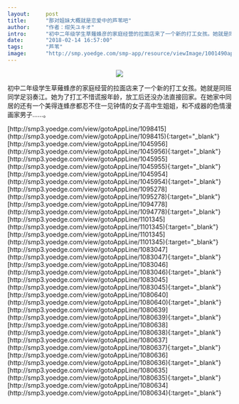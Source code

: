 ```yaml
---
layout:     post
title:      "那对姐妹大概就是恋爱中的芦苇吧"
author:     "作者：绀矢ユキオ"
intro:      "初中二年级学生草薙蜂彦的家庭经营的拉面店来了一个新的打工女孩。她就是同班同学足羽奏江。她为了打工不惜谎报年龄，放工后还没办法直接回家。在她家中同居的还有一个美得连蜂彦都忍不住一见钟情的女子高中生姐姐，和不成器的色情漫画家男子……。"
date:       "2018-02-14 16:57:00"
tags:       "芦苇"
image:      "http://smp.yoedge.com/smp-app/resource/viewImage/1001490appline.png"
---
```

<div style="text-align: center">
<p><img src="http://smp.yoedge.com/smp-app/resource/viewImage/1001490appline.png"/></p>
</div>
<p class="post-meta">
<span>初中二年级学生草薙蜂彦的家庭经营的拉面店来了一个新的打工女孩。她就是同班同学足羽奏江。她为了打工不惜谎报年龄，放工后还没办法直接回家。在她家中同居的还有一个美得连蜂彦都忍不住一见钟情的女子高中生姐姐，和不成器的色情漫画家男子……。</span>
</p>
[http://smp3.yoedge.com/view/gotoAppLine/1098415](http://smp3.yoedge.com/view/gotoAppLine/1098415){:target="_blank"}
[http://smp3.yoedge.com/view/gotoAppLine/1045956](http://smp3.yoedge.com/view/gotoAppLine/1045956){:target="_blank"}
[http://smp3.yoedge.com/view/gotoAppLine/1045955](http://smp3.yoedge.com/view/gotoAppLine/1045955){:target="_blank"}
[http://smp3.yoedge.com/view/gotoAppLine/1045954](http://smp3.yoedge.com/view/gotoAppLine/1045954){:target="_blank"}
[http://smp3.yoedge.com/view/gotoAppLine/1095278](http://smp3.yoedge.com/view/gotoAppLine/1095278){:target="_blank"}
[http://smp3.yoedge.com/view/gotoAppLine/1094778](http://smp3.yoedge.com/view/gotoAppLine/1094778){:target="_blank"}
[http://smp3.yoedge.com/view/gotoAppLine/1101345](http://smp3.yoedge.com/view/gotoAppLine/1101345){:target="_blank"}
[http://smp3.yoedge.com/view/gotoAppLine/1101345](http://smp3.yoedge.com/view/gotoAppLine/1101345){:target="_blank"}
[http://smp3.yoedge.com/view/gotoAppLine/1083047](http://smp3.yoedge.com/view/gotoAppLine/1083047){:target="_blank"}
[http://smp3.yoedge.com/view/gotoAppLine/1083046](http://smp3.yoedge.com/view/gotoAppLine/1083046){:target="_blank"}
[http://smp3.yoedge.com/view/gotoAppLine/1083045](http://smp3.yoedge.com/view/gotoAppLine/1083045){:target="_blank"}
[http://smp3.yoedge.com/view/gotoAppLine/1080640](http://smp3.yoedge.com/view/gotoAppLine/1080640){:target="_blank"}
[http://smp3.yoedge.com/view/gotoAppLine/1080639](http://smp3.yoedge.com/view/gotoAppLine/1080639){:target="_blank"}
[http://smp3.yoedge.com/view/gotoAppLine/1080638](http://smp3.yoedge.com/view/gotoAppLine/1080638){:target="_blank"}
[http://smp3.yoedge.com/view/gotoAppLine/1080637](http://smp3.yoedge.com/view/gotoAppLine/1080637){:target="_blank"}
[http://smp3.yoedge.com/view/gotoAppLine/1080636](http://smp3.yoedge.com/view/gotoAppLine/1080636){:target="_blank"}
[http://smp3.yoedge.com/view/gotoAppLine/1080635](http://smp3.yoedge.com/view/gotoAppLine/1080635){:target="_blank"}
[http://smp3.yoedge.com/view/gotoAppLine/1080634](http://smp3.yoedge.com/view/gotoAppLine/1080634){:target="_blank"}



